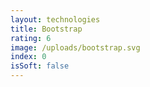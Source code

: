 ```yaml
---
layout: technologies
title: Bootstrap
rating: 6
image: /uploads/bootstrap.svg
index: 0
isSoft: false
---
```

